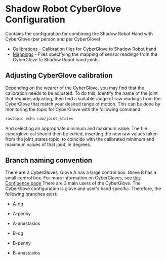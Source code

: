 Shadow Robot CyberGlove Configuration
=====================================

Contains the configuration for combining the Shadow Robot Hand with CyberGlove (per person and per CyberGlove)

* [Calibrations](calibrations) - Calibration files for CyberGlove to Shadow Robot hand
* [Mappings](mappings) - Files specifying the mapping of sensor readings from the CyberGlove to Shadow Robot hand joints.

## Adjusting CyberGlove calibration

Depending on the wearer of the CyberGlove, you may find that the calibration needs to be adjusted. To do this, identify the name of the joint that requires adjusting, then find a suitable range of raw readings from the CyberGlove that match your desired range of motion. This can be done by monitoring the topic for CyberGlove with the following command:
```bash
rostopic echo raw/joint_states
```
And selecting an appropriate minimum and maximum value.
The file cyberglove.cal should then be edited, inserting the new raw values taken from the joint_states topic, to coincide with the calibrated minimum and maximum values of that joint, in degrees. 

## Branch naming convention

There are 2 CyberGloves. Glove A has a large control box. Glove B has a small control box.
For more information on CyberGloves, see [this Confluence page](https://shadowrobot.atlassian.net/wiki/spaces/SDSR/pages/314310900/The+Cyberglove)
There are 3 main users of the CyberGlove. The CyberGlove configuration is glove and user's hand specific.
Therefore, the following branches exist:

* A-dg
* A-penny
* A-anastasios

* B-dg
* B-penny
* B-anastasios
